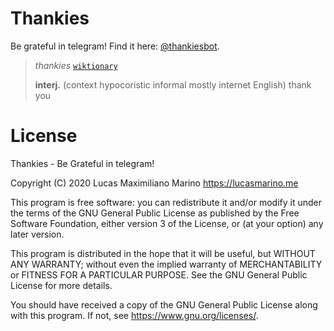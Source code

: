 # Thankies

Be grateful in telegram! Find it here: [@thankiesbot](https://t.me/thankiesbot).

> *thankies* [`wiktionary`](https://en.wiktionary.org/wiki/thankies)
> 
> **interj.** (context hypocoristic informal mostly internet English) thank you

# License
Thankies - Be Grateful in telegram!

Copyright (C) 2020  Lucas Maximiliano Marino <https://lucasmarino.me>

This program is free software: you can redistribute it and/or modify
it under the terms of the GNU General Public License as published by
the Free Software Foundation, either version 3 of the License, or
(at your option) any later version.

This program is distributed in the hope that it will be useful,
but WITHOUT ANY WARRANTY; without even the implied warranty of
MERCHANTABILITY or FITNESS FOR A PARTICULAR PURPOSE.  See the
GNU General Public License for more details.

You should have received a copy of the GNU General Public License
along with this program.  If not, see <https://www.gnu.org/licenses/>.